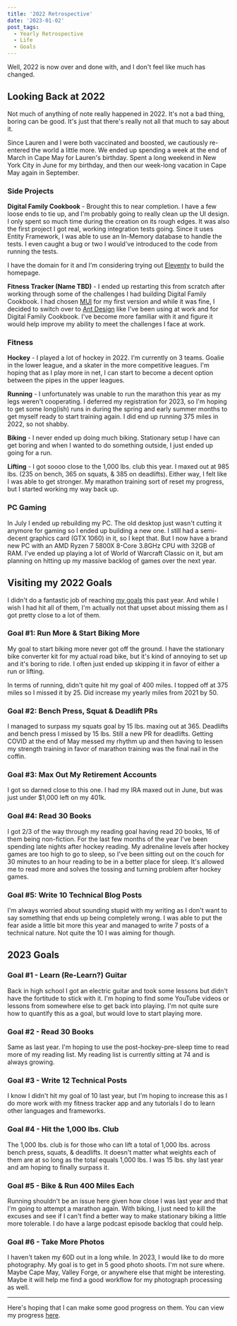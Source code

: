 ```yaml
---
title: '2022 Retrospective'
date: '2023-01-02'
post_tags:
  - Yearly Retrospective
  - Life
  - Goals
---
```


Well, 2022 is now over and done with, and I don't feel like much has changed.
<!-- excerpt -->

## Looking Back at 2022

Not much of anything of note really happened in 2022. It's not a bad thing, boring can be good. It's just that there's really not all that much to say about it.

Since Lauren and I were both vaccinated and boosted, we cautiously re-entered the world a little more. We ended up spending a week at the end of March in Cape May for Lauren's birthday. Spent a long weekend in New York City in June for my birthday, and then our week-long vacation in Cape May again in September.

### Side Projects

**Digital Family Cookbook** - Brought this to near completion. I have a few loose ends to tie up, and I'm probably going to really clean up the UI design. I only spent so much time during the creation on its rough edges. It was also the first project I got real, working integration tests going. Since it uses Entity Framework, I was able to use an In-Memory database to handle the tests. I even caught a bug or two I would've introduced to the code from running the tests.

I have the domain for it and I'm considering trying out [Eleventy](https://www.11ty.dev/) to build the homepage.

**Fitness Tracker (Name TBD)** - I ended up restarting this from scratch after working through some of the challenges I had building Digital Family Cookbook. I had chosen [MUI](https://mui.com/) for my first version and while it was fine, I decided to switch over to [Ant Design](https://ant.design/) like I've been using at work and for Digital Family Cookbook. I've become more familiar with it and figure it would help improve my ability to meet the challenges I face at work.

### Fitness

**Hockey** - I played a lot of hockey in 2022. I'm currently on 3 teams. Goalie in the lower league, and a skater in the more competitive leagues. I'm hoping that as I play more in net, I can start to become a decent option between the pipes in the upper leagues.

**Running** - I unfortunately was unable to run the marathon this year as my legs weren't cooperating. I deferred my registration for 2023, so I'm hoping to get some long(ish) runs in during the spring and early summer months to get myself ready to start training again. I did end up running 375 miles in 2022, so not shabby.

**Biking** - I never ended up doing much biking. Stationary setup I have can get boring and when I wanted to do something outside, I just ended up going for a run.

**Lifting** - I got soooo close to the 1,000 lbs. club this year. I maxed out at 985 lbs. (235 on bench, 365 on squats, & 385 on deadlifts). Either way, I felt like I was able to get stronger. My marathon training sort of reset my progress, but I started working my way back up.

### PC Gaming

In July I ended up rebuilding my PC. The old desktop just wasn't cutting it anymore for gaming so I ended up building a new one. I still had a semi-decent graphics card (GTX 1060) in it, so I kept that. But I now have a brand new PC with an AMD Ryzen 7 5800X 8-Core 3.8GHz CPU with 32GB of RAM. I've ended up playing a lot of World of Warcraft Classic on it, but am planning on hitting up my massive backlog of games over the next year.

## Visiting my 2022 Goals

I didn't do a fantastic job of reaching [my goals](https://kpwags.com/progress/2022) this past year. And while I wish I had hit all of them, I'm actually not that upset about missing them as I got pretty close to a lot of them.

### Goal #1: Run More & Start Biking More

My goal to start biking more never got off the ground. I have the stationary bike converter kit for my actual road bike, but it's kind of annoying to set up and it's boring to ride. I often just ended up skipping it in favor of either a run or lifting.

In terms of running, didn't quite hit my goal of 400 miles. I topped off at 375 miles so I missed it by 25. Did increase my yearly miles from 2021 by 50.

### Goal #2: Bench Press, Squat & Deadlift PRs

I managed to surpass my squats goal by 15 lbs. maxing out at 365. Deadlifts and bench press I missed by 15 lbs. Still a new PR for deadlifts. Getting COVID at the end of May messed my rhythm up and then having to lessen my strength training in favor of marathon training was the final nail in the coffin.

### Goal #3: Max Out My Retirement Accounts

I got so darned close to this one. I had my IRA maxed out in June, but was just under $1,000 left on my 401k.

### Goal #4: Read 30 Books

I got 2/3 of the way through my reading goal having read 20 books, 16 of them being non-fiction. For the last few months of the year I've been spending late nights after hockey reading. My adrenaline levels after hockey games are too high to go to sleep, so I've been sitting out on the couch for 30 minutes to an hour reading to be in a better place for sleep. It's allowed me to read more and solves the tossing and turning problem after hockey games.

### Goal #5: Write 10 Technical Blog Posts

I'm always worried about sounding stupid with my writing as I don't want to say something that ends up being completely wrong. I was able to put the fear aside a little bit more this year and managed to write 7 posts of a technical nature. Not quite the 10 I was aiming for though.

## 2023 Goals

### Goal #1 - Learn (Re-Learn?) Guitar

Back in high school I got an electric guitar and took some lessons but didn't have the fortitude to stick with it. I'm hoping to find some YouTube videos or lessons from somewhere else to get back into playing. I'm not quite sure how to quantify this as a goal, but would love to start playing more.

### Goal #2 - Read 30 Books

Same as last year. I'm hoping to use the post-hockey-pre-sleep time to read more of my reading list. My reading list is currently sitting at 74 and is always growing.

### Goal #3 - Write 12 Technical Posts

I know I didn't hit my goal of 10 last year, but I'm hoping to increase this as I do more work with my fitness tracker app and any tutorials I do to learn other languages and frameworks.

### Goal #4 - Hit the 1,000 lbs. Club

The 1,000 lbs. club is for those who can lift a total of 1,000 lbs. across bench press, squats, & deadlifts. It doesn't matter what weights each of them are at so long as the total equals 1,000 lbs. I was 15 lbs. shy last year and am hoping to finally surpass it.

### Goal #5 - Bike & Run 400 Miles Each

Running shouldn't be an issue here given how close I was last year and that I'm going to attempt a marathon again. With biking, I just need to kill the excuses and see if I can't find a better way to make stationary biking a little more tolerable. I do have a large podcast episode backlog that could help.

### Goal #6 - Take More Photos

I haven't taken my 60D out in a long while. In 2023, I would like to do more photography. My goal is to get in 5 good photo shoots. I'm not sure where. Maybe Cape May, Valley Forge, or anywhere else that might be interesting. Maybe it will help me find a good workflow for my photograph processing as well.

----

Here's hoping that I can make some good progress on them. You can view my progress [here](/progress/2023).
